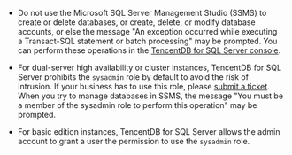 - Do not use the Microsoft SQL Server Management Studio (SSMS) to create or delete databases, or create, delete, or modify database accounts, or else the message "An exception occurred while executing a Transact-SQL statement or batch processing" may be prompted. You can perform these operations in the [TencentDB for SQL Server console](https://console.cloud.tencent.com/sqlserver).

- For dual-server high availability or cluster instances, TencentDB for SQL Server prohibits the `sysadmin` role by default to avoid the risk of intrusion. If your business has to use this role, please [submit a ticket](https://console.cloud.tencent.com/workorder/category).
When you try to manage databases in SSMS, the message "You must be a member of the sysadmin role to perform this operation" may be prompted.

- For basic edition instances, TencentDB for SQL Server allows the admin account to grant a user the permission to use the `sysadmin` role. 
